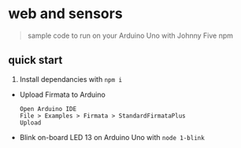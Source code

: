 # web and sensors

> sample code to run on your Arduino Uno with Johnny Five npm

## quick start

1. Install dependancies with `npm i`
- Upload Firmata to Arduino

  ```
  Open Arduino IDE
  File > Examples > Firmata > StandardFirmataPlus
  Upload
  ```
- Blink on-board LED 13 on Arduino Uno with `node 1-blink`

## 
